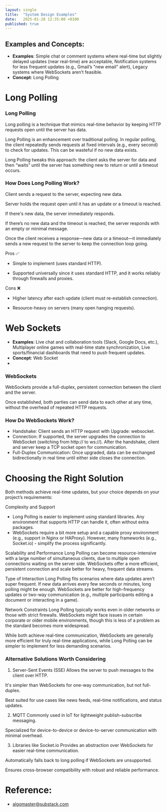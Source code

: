 ```yaml
---
layout: single
title:  "System Design Examples"
date:   2025-01-28 12:35:00 +0100
published: true
---
```


## Examples and Concepts:

- **Examples**: Simple chat or comment systems where real-time but slightly delayed updates (near real-time) are acceptable, Notification systems for less frequent updates (e.g., Gmail’s "new email" alert), Legacy systems where WebSockets aren’t feasible.
- **Concept**: Long Polling 

# Long Polling
### Long Polling
Long polling is a technique that mimics real-time behavior by keeping HTTP requests open until the server has data.

Long Polling is an enhancement over traditional polling. In regular polling, the client repeatedly sends requests at fixed intervals (e.g., every second) to check for updates. This can be wasteful if no new data exists.

Long Polling tweaks this approach: the client asks the server for data and then “waits” until the server has something new to return or until a timeout occurs.

### How Does Long Polling Work?
Client sends a request to the server, expecting new data.

Server holds the request open until it has an update or a timeout is reached.

If there's new data, the server immediately responds.

If there’s no new data and the timeout is reached, the server responds with an empty or minimal message.

Once the client receives a response—new data or a timeout—it immediately sends a new request to the server to keep the connection loop going.

Pros ✅
- Simple to implement (uses standard HTTP).

- Supported universally since it uses standard HTTP, and it works reliably through firewalls and proxies.

Cons ❌
- Higher latency after each update (client must re-establish connection).

- Resource-heavy on servers (many open hanging requests).

  
# Web Sockets

- **Examples**: Live chat and collaboration tools (Slack, Google Docs, etc.), Multiplayer online games with real-time state synchronization, Live sports/financial dashboards that need to push frequent updates.
- **Concept**: Web Socket
- 
### WebSockets
WebSockets provide a full-duplex, persistent connection between the client and the server.

Once established, both parties can send data to each other at any time, without the overhead of repeated HTTP requests.

### How Do WebSockets Work?
- Handshake: Client sends an HTTP request with Upgrade: websocket.
- Connection: If supported, the server upgrades the connection to WebSocket (switching from http:// to ws://). After the handshake, client and server keep a TCP socket open for communication.
- Full-Duplex Communication: Once upgraded, data can be exchanged bidirectionally in real time until either side closes the connection.
 
# Choosing the Right Solution
Both methods achieve real-time updates, but your choice depends on your project’s requirements:

Complexity and Support
- Long Polling is easier to implement using standard libraries. Any environment that supports HTTP can handle it, often without extra packages.
- WebSockets require a bit more setup and a capable proxy environment (e.g., support in Nginx or HAProxy). However, many frameworks (e.g., Socket.io) - simplify the process significantly.

Scalability and Performance
Long Polling can become resource-intensive with a large number of simultaneous clients, due to multiple open connections waiting on the server side.
WebSockets offer a more efficient, persistent connection and scale better for heavy, frequent data streams.

Type of Interaction
Long Polling fits scenarios where data updates aren’t super frequent. If new data arrives every few seconds or minutes, long polling might be enough.
WebSockets are better for high-frequency updates or two-way communication (e.g., multiple participants editing a document or interacting in a game).

Network Constraints
Long Polling typically works even in older networks or those with strict firewalls.
WebSockets might face issues in certain corporate or older mobile environments, though this is less of a problem as the standard becomes more widespread.

While both achieve real-time communication, WebSockets are generally more efficient for truly real-time applications, while Long Polling can be simpler to implement for less demanding scenarios.

### Alternative Solutions Worth Considering
1. Server-Sent Events (SSE)
Allows the server to push messages to the client over HTTP.

It's simpler than WebSockets for one-way communication, but not full-duplex.

Best suited for use cases like news feeds, real-time notifications, and status updates.

2. MQTT
Commonly used in IoT for lightweight publish-subscribe messaging.

Specialized for device-to-device or device-to-server communication with minimal overhead.

3. Libraries like Socket.io
Provides an abstraction over WebSockets for easier real-time communication.

Automatically falls back to long polling if WebSockets are unsupported.

Ensures cross-browser compatibility with robust and reliable performance.

# Reference: 
- algomaster@substack.com
